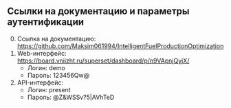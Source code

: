 ## Ссылки на документацию и параметры аутентификации

0. Ссылка на документацию: https://github.com/Maksim061994/IntelligentFuelProductionOptimization
1. Web-интерфейс: https://board.vniizht.ru/superset/dashboard/p/n9VApnjQyjX/  
	- Логин: demo  
	- Пароль: 123456Qw@  
2. API-интерфейс:
	- Логин: present
	- Пароль: @Z&WSSv?5|AVhTeD


